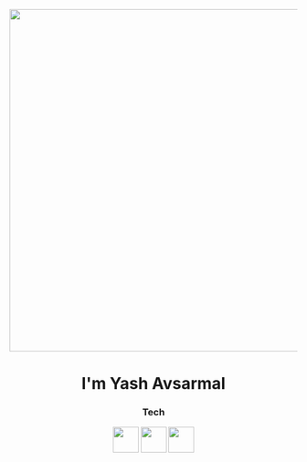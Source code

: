 <!-- Banner -->
<p align="center">
  <img src="https://media.tenor.com/x8v1oNUOmg4AAAAd/anime-wave.gif" width="600"/>
</p>

<h1 align="center">I'm Yash Avsarmal</h1>
<h3 align="center">Tech</h3>

<p align="center">
  <a href="https://instagram.com/yashavsarmal30"><img src="https://skillicons.dev/icons?i=instagram" width="45"/></a>
  <a href="https://linkedin.com/in/yash-avsarmal"><img src="https://skillicons.dev/icons?i=linkedin" width="45"/></a>
  <a href="https://twitter.com/yashavsarmal30"><img src="https://skillicons.dev/icons?i=twitter" width="45"/></a>
</p>
